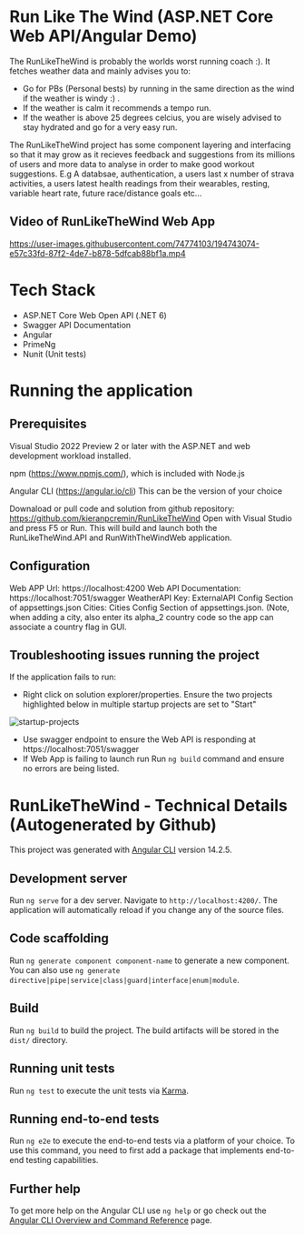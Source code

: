 # Run Like The Wind (ASP.NET Core Web API/Angular Demo)

The RunLikeTheWind is probably the worlds worst running coach :). It fetches weather data and mainly advises you to:  

* Go for PBs (Personal bests) by running in the same direction as the wind if the weather is windy :) . 
* If the weather is calm it recommends a tempo run. 
* If the weather is above 25 degrees celcius, you are wisely advised to stay hydrated and go for a very easy run. 


The RunLikeTheWind project has some component layering and interfacing so that it may grow as it recieves 
feedback and suggestions from its millions of users and more data to analyse in order to make good workout suggestions. 
E.g A databsae, authentication, a users last x number of strava activities, a users latest health readings from their wearables, 
resting, variable heart rate, future race/distance goals etc...

## Video of RunLikeTheWind Web App

https://user-images.githubusercontent.com/74774103/194743074-e57c33fd-87f2-4de7-b878-5dfcab88bf1a.mp4


# Tech Stack
* ASP.NET Core Web Open API (.NET 6)
* Swagger API Documentation 
* Angular
* PrimeNg
* Nunit (Unit tests)

  
# Running the application

## Prerequisites

Visual Studio 2022 Preview 2 or later with the ASP.NET and web development workload installed.

npm (https://www.npmjs.com/), which is included with Node.js

Angular CLI (https://angular.io/cli) This can be the version of your choice

Downaload or pull code and solution from github repository: https://github.com/kieranpcremin/RunLikeTheWind
Open with Visual Studio and press F5 or Run.
This will build and launch both the RunLikeTheWind.API and RunWithTheWindWeb application. 

## Configuration

Web APP Url:            https://localhost:4200
Web API Documentation:  https://localhost:7051/swagger
WeatherAPI Key:		ExternalAPI Config Section of appsettings.json
Cities:			Cities Config Section of appsettings.json. (Note, when adding a city, also enter its alpha_2 country code so the app can associate a country flag in GUI.


## Troubleshooting issues running the project

If the application fails to run:

* Right click on solution explorer/properties. Ensure the two projects highlighted below in multiple startup projects are set to "Start"

![startup-projects](https://user-images.githubusercontent.com/74774103/194743104-4ff25ffc-8614-4c42-988b-76cfc2c3f85a.png)


* Use swagger endpoint to ensure the Web API is responding at https://localhost:7051/swagger
* If Web App is failing to launch run Run `ng build` command and ensure no errors are being listed.








# RunLikeTheWind  - Technical Details (Autogenerated by Github)

This project was generated with [Angular CLI](https://github.com/angular/angular-cli) version 14.2.5.

## Development server

Run `ng serve` for a dev server. Navigate to `http://localhost:4200/`. The application will automatically reload if you change any of the source files.

## Code scaffolding

Run `ng generate component component-name` to generate a new component. You can also use `ng generate directive|pipe|service|class|guard|interface|enum|module`.

## Build

Run `ng build` to build the project. The build artifacts will be stored in the `dist/` directory.

## Running unit tests

Run `ng test` to execute the unit tests via [Karma](https://karma-runner.github.io).

## Running end-to-end tests

Run `ng e2e` to execute the end-to-end tests via a platform of your choice. To use this command, you need to first add a package that implements end-to-end testing capabilities.

## Further help

To get more help on the Angular CLI use `ng help` or go check out the [Angular CLI Overview and Command Reference](https://angular.io/cli) page.
